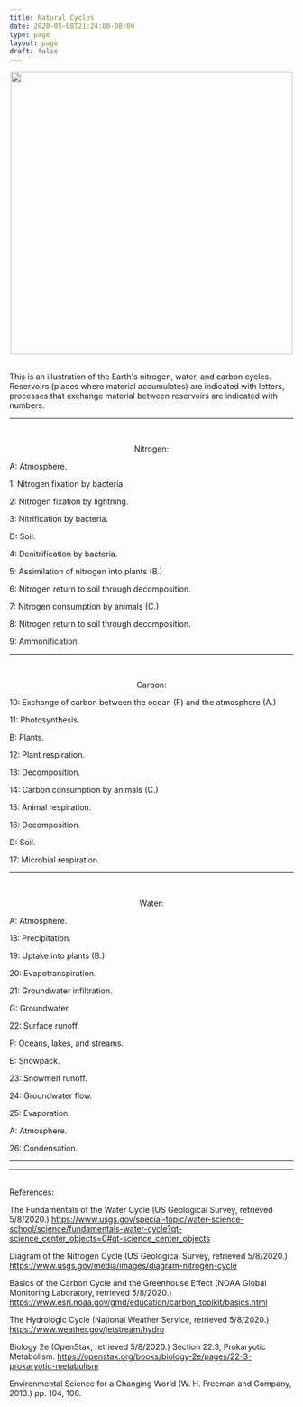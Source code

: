 ```yaml
---
title: Natural Cycles
date: 2020-05-08T21:24:00-08:00
type: page
layout: page
draft: false
---
```

<style type="text/css" rel="stylesheet">
IMG.centered {
display: block;
margin-left: auto;
margin-right: auto }
</style>

<img class="centered" src="https://www.benconway.art/img/NaturalCycles-low.png"
width=500></img>
<br/>

This is an illustration of the Earth's nitrogen, water, and carbon
cycles. Reservoirs (places where material accumulates) are indicated
with letters, processes that exchange material between reservoirs are
indicated with numbers.


---
<br/>
<p style="text-align: center;">
Nitrogen:
</p>

A: Atmosphere.

1: Nitrogen fixation by bacteria.

2: Nitrogen fixation by lightning.

3: Nitrification by bacteria.

D: Soil.

4: Denitrification by bacteria.

5: Assimilation of nitrogen into plants (B.)

6: Nitrogen return to soil through decomposition.

7: Nitrogen consumption by animals (C.)

8: Nitrogen return to soil through decomposition.

9: Ammonification.

---
<br/>
<p style="text-align: center;">
Carbon:
</p>

10: Exchange of carbon between the ocean (F) and the atmosphere (A.)

11: Photosynthesis.

B: Plants.

12: Plant respiration.

13: Decomposition.

14: Carbon consumption by animals (C.)

15: Animal respiration.

16: Decomposition.

D: Soil.

17: Microbial respiration.

---
<br/>
<p style="text-align: center;">
Water:
</p>

A: Atmosphere.

18: Precipitation.

19: Uptake into plants (B.)

20: Evapotranspiration.

21: Groundwater infiltration.

G: Groundwater.

22: Surface runoff.

F: Oceans, lakes, and streams.

E: Snowpack.

23: Snowmelt runoff.

24: Groundwater flow.

25: Evaporation.

A: Atmosphere.

26: Condensation.

---
---
<br/>
References:

The Fundamentals of the Water Cycle (US Geological Survey, retrieved 5/8/2020.)
https://www.usgs.gov/special-topic/water-science-school/science/fundamentals-water-cycle?qt-science_center_objects=0#qt-science_center_objects

Diagram of the Nitrogen Cycle (US Geological Survey, retrieved 5/8/2020.)
https://www.usgs.gov/media/images/diagram-nitrogen-cycle

Basics of the Carbon Cycle and the Greenhouse Effect (NOAA Global
Monitoring Laboratory, retrieved 5/8/2020.)
https://www.esrl.noaa.gov/gmd/education/carbon_toolkit/basics.html

The Hydrologic Cycle (National Weather Service, retrieved 5/8/2020.)
https://www.weather.gov/jetstream/hydro

Biology 2e (OpenStax, retrieved 5/8/2020.) Section 22.3, Prokaryotic Metabolism.
https://openstax.org/books/biology-2e/pages/22-3-prokaryotic-metabolism

Environmental Science for a Changing World (W. H. Freeman and Company,
2013.) pp. 104, 106.
